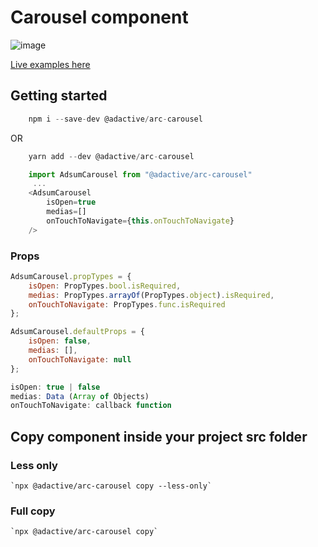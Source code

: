 # Carousel component

![image](https://user-images.githubusercontent.com/6003532/39986925-bebf3d72-5795-11e8-91bb-ae8235ac5896.png)

[Live examples here](https://adactivesas.github.io/adsum-react-components/packages/adsum-carousel/examples/index.html)

## Getting started

```javascript
    npm i --save-dev @adactive/arc-carousel
```
OR
```javascript
    yarn add --dev @adactive/arc-carousel
```

```javascript
    import AdsumCarousel from "@adactive/arc-carousel"
     ...
    <AdsumCarousel 
        isOpen=true 
        medias=[]
        onTouchToNavigate={this.onTouchToNavigate}
    />
```

### Props
 
```javascript
AdsumCarousel.propTypes = {
    isOpen: PropTypes.bool.isRequired,
    medias: PropTypes.arrayOf(PropTypes.object).isRequired,
    onTouchToNavigate: PropTypes.func.isRequired
};

AdsumCarousel.defaultProps = {
    isOpen: false,
    medias: [],
    onTouchToNavigate: null
};
```

```javascript
isOpen: true | false
medias: Data (Array of Objects)
onTouchToNavigate: callback function
```


## Copy component inside your project src folder  

### Less only
    `npx @adactive/arc-carousel copy --less-only`
    
### Full copy
    `npx @adactive/arc-carousel copy`
